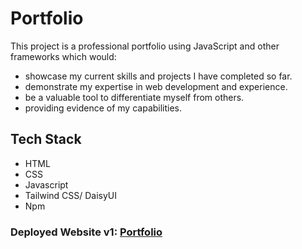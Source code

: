 # Portfolio

This project is a professional portfolio using JavaScript and other frameworks which would:
- showcase my current skills and projects I have completed so far.
- demonstrate my expertise in web development and experience.
- be a valuable tool to differentiate myself from others.
- providing evidence of my capabilities.

## Tech Stack
- HTML
- CSS
- Javascript
- Tailwind CSS/ DaisyUI
- Npm

### Deployed Website v1: [Portfolio](https://lay-inf-651-final-proj.vercel.app/)





